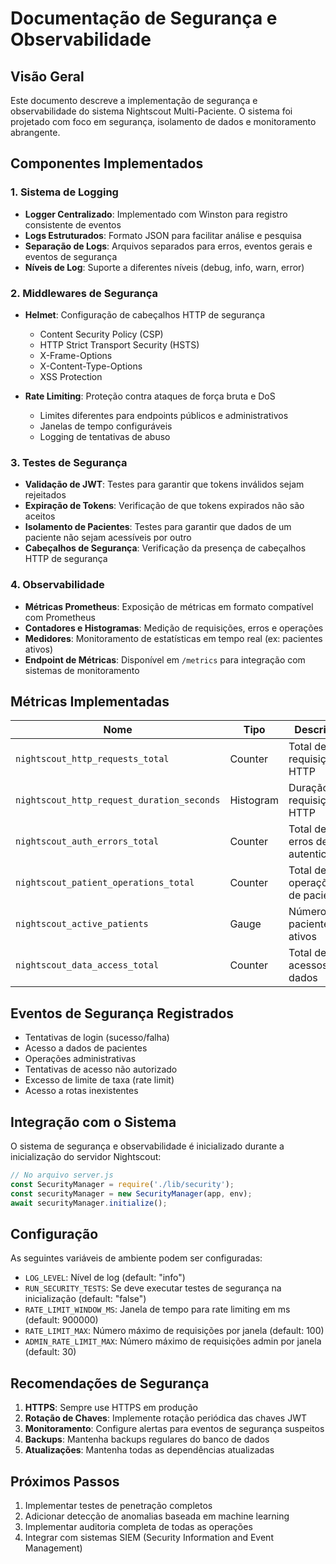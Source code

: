 # Documentação de Segurança e Observabilidade

## Visão Geral

Este documento descreve a implementação de segurança e observabilidade do sistema Nightscout Multi-Paciente. O sistema foi projetado com foco em segurança, isolamento de dados e monitoramento abrangente.

## Componentes Implementados

### 1. Sistema de Logging

- **Logger Centralizado**: Implementado com Winston para registro consistente de eventos
- **Logs Estruturados**: Formato JSON para facilitar análise e pesquisa
- **Separação de Logs**: Arquivos separados para erros, eventos gerais e eventos de segurança
- **Níveis de Log**: Suporte a diferentes níveis (debug, info, warn, error)

### 2. Middlewares de Segurança

- **Helmet**: Configuração de cabeçalhos HTTP de segurança
  - Content Security Policy (CSP)
  - HTTP Strict Transport Security (HSTS)
  - X-Frame-Options
  - X-Content-Type-Options
  - XSS Protection

- **Rate Limiting**: Proteção contra ataques de força bruta e DoS
  - Limites diferentes para endpoints públicos e administrativos
  - Janelas de tempo configuráveis
  - Logging de tentativas de abuso

### 3. Testes de Segurança

- **Validação de JWT**: Testes para garantir que tokens inválidos sejam rejeitados
- **Expiração de Tokens**: Verificação de que tokens expirados não são aceitos
- **Isolamento de Pacientes**: Testes para garantir que dados de um paciente não sejam acessíveis por outro
- **Cabeçalhos de Segurança**: Verificação da presença de cabeçalhos HTTP de segurança

### 4. Observabilidade

- **Métricas Prometheus**: Exposição de métricas em formato compatível com Prometheus
- **Contadores e Histogramas**: Medição de requisições, erros e operações
- **Medidores**: Monitoramento de estatísticas em tempo real (ex: pacientes ativos)
- **Endpoint de Métricas**: Disponível em `/metrics` para integração com sistemas de monitoramento

## Métricas Implementadas

| Nome | Tipo | Descrição | Labels |
|------|------|-----------|--------|
| `nightscout_http_requests_total` | Counter | Total de requisições HTTP | method, path, status |
| `nightscout_http_request_duration_seconds` | Histogram | Duração das requisições HTTP | method, path, status |
| `nightscout_auth_errors_total` | Counter | Total de erros de autenticação | type |
| `nightscout_patient_operations_total` | Counter | Total de operações de pacientes | operation, status |
| `nightscout_active_patients` | Gauge | Número de pacientes ativos | - |
| `nightscout_data_access_total` | Counter | Total de acessos a dados | collection, operation |

## Eventos de Segurança Registrados

- Tentativas de login (sucesso/falha)
- Acesso a dados de pacientes
- Operações administrativas
- Tentativas de acesso não autorizado
- Excesso de limite de taxa (rate limit)
- Acesso a rotas inexistentes

## Integração com o Sistema

O sistema de segurança e observabilidade é inicializado durante a inicialização do servidor Nightscout:

```javascript
// No arquivo server.js
const SecurityManager = require('./lib/security');
const securityManager = new SecurityManager(app, env);
await securityManager.initialize();
```

## Configuração

As seguintes variáveis de ambiente podem ser configuradas:

- `LOG_LEVEL`: Nível de log (default: "info")
- `RUN_SECURITY_TESTS`: Se deve executar testes de segurança na inicialização (default: "false")
- `RATE_LIMIT_WINDOW_MS`: Janela de tempo para rate limiting em ms (default: 900000)
- `RATE_LIMIT_MAX`: Número máximo de requisições por janela (default: 100)
- `ADMIN_RATE_LIMIT_MAX`: Número máximo de requisições admin por janela (default: 30)

## Recomendações de Segurança

1. **HTTPS**: Sempre use HTTPS em produção
2. **Rotação de Chaves**: Implemente rotação periódica das chaves JWT
3. **Monitoramento**: Configure alertas para eventos de segurança suspeitos
4. **Backups**: Mantenha backups regulares do banco de dados
5. **Atualizações**: Mantenha todas as dependências atualizadas

## Próximos Passos

1. Implementar testes de penetração completos
2. Adicionar detecção de anomalias baseada em machine learning
3. Implementar auditoria completa de todas as operações
4. Integrar com sistemas SIEM (Security Information and Event Management)
